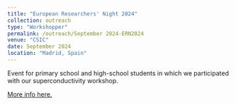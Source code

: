 ```yaml
---
title: "European Researchers' Night 2024"
collection: outreach
type: "Workshopper"
permalink: /outreach/September 2024-ERN2024
venue: "CSIC"
date: September 2024
location: "Madrid, Spain"
---
```


Event for primary school and high-school students in which we participated with our superconductivity workshop.

[More info here.](https://www.csic.es/es/actualidad-del-csic/el-csic-celebra-la-noche-europea-de-los-investigadores-y-las-investigadoras-con-mas-de-200-actividades)
